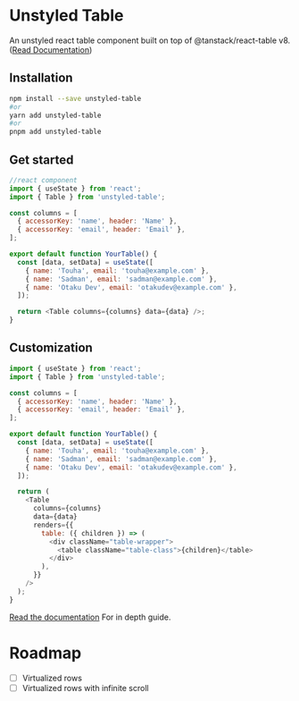 # Unstyled Table

An unstyled react table component built on top of @tanstack/react-table v8. ([Read Documentation](https://unstyled-table.vercel.app/))

## Installation

```bash
npm install --save unstyled-table
#or
yarn add unstyled-table
#or
pnpm add unstyled-table
```

## Get started

```javascript
//react component
import { useState } from 'react';
import { Table } from 'unstyled-table';

const columns = [
  { accessorKey: 'name', header: 'Name' },
  { accessorKey: 'email', header: 'Email' },
];

export default function YourTable() {
  const [data, setData] = useState([
    { name: 'Touha', email: 'touha@example.com' },
    { name: 'Sadman', email: 'sadman@example.com' },
    { name: 'Otaku Dev', email: 'otakudev@example.com' },
  ]);

  return <Table columns={columns} data={data} />;
}
```

## Customization

```javascript
import { useState } from 'react';
import { Table } from 'unstyled-table';

const columns = [
  { accessorKey: 'name', header: 'Name' },
  { accessorKey: 'email', header: 'Email' },
];

export default function YourTable() {
  const [data, setData] = useState([
    { name: 'Touha', email: 'touha@example.com' },
    { name: 'Sadman', email: 'sadman@example.com' },
    { name: 'Otaku Dev', email: 'otakudev@example.com' },
  ]);

  return (
    <Table
      columns={columns}
      data={data}
      renders={{
        table: ({ children }) => (
          <div className="table-wrapper">
            <table className="table-class">{children}</table>
          </div>
        ),
      }}
    />
  );
}
```

[Read the documentation](https://unstyled-table.vercel.app/) For in depth guide.

# Roadmap

- [ ] Virtualized rows
- [ ] Virtualized rows with infinite scroll
